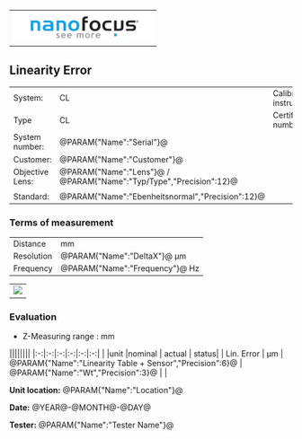 <!--   EvalAlgoName=NF_NED_MScan_Abnahme_LIN_LS -->


||
|-:|
|![](logo.png)|

 
 

## Linearity Error 

 


|||||
|-|-|-|-|
|System: |  CL |Calibration instruction:|    |
|Type|   CL | Certificate number: |@PARAM{"Name":"Serial"}@-@YEAR@@MONTH@@DAY@|
|System number:| @PARAM{"Name":"Serial"}@|||
|Customer:| @PARAM{"Name":"Customer"}@|||
|Objective Lens: |@PARAM{"Name":"Lens"}@  /  @PARAM{"Name":"Typ/Type","Precision":12}@ |||
| |  |||
|Standard: |@PARAM{"Name":"Ebenheitsnormal","Precision":12}@|||

### Terms of measurement 

|||
|-|-|
|Distance| <span id="distance"> </span>  mm|
|Resolution|@PARAM{"Name":"DeltaX"}@ µm|
|Frequency| @PARAM{"Name":"Frequency"}@ Hz|
 

 || 
|:-:|
|![](Linearity_LS.svg)|


### Evaluation

* Z-Measuring range :   <span id="zrange"> </span> mm

||||||||
|:-:|:-:|:-:|:-:|:-:|:-:|
| |unit   |nominal   |  actual  | status|
| Lin. Error     | µm | @PARAM{"Name":"Linearity Table + Sensor","Precision":6}@ |  @PARAM{"Name":"Wt","Precision":3}@ | <span id="control">  </span>|
 

__Unit location:__ @PARAM{"Name":"Location"}@

__Date:__ @YEAR@-@MONTH@-@DAY@ 

__Tester:__ @PARAM{"Name":"Tester Name"}@


 

<div id="sumresults">  </div>

<script>

var PARAM = @PJSON{"Set":0}@;
var META = @MJSON{"Set":0}@;
 
 

var value =   @PARAM{"Name":"Wt","Precision":3}@;
var nominal = @PARAM{"Name":"Linearity Table + Sensor","Precision":6}@;
var status =""; 

if(value < nominal) 
{
document.getElementById("control").innerHTML = "Ok";
status ="Ok";
}
else
{
document.getElementById("control").innerHTML = "not Ok";
status ="not OK";
}



document.getElementById("zrange").innerHTML = (@PARAM{"Name":"Maximum Height"}@ - @PARAM{"Name":"Minimum Height"}@) /1000;

document.getElementById("distance").innerHTML = @PARAM{"Name":"LengthX","Precision":5}@ / 1000;






var Result = {"value":0,"nominal":0,"status":"","timestamp":0};

Result["value"] = value;
Result["nominal"] = nominal;
Result["status"] = status;
Result["timestamp"] = Date.now();
sessionStorage.setItem(document.title+"Result", JSON.stringify(Result));




</script>


 